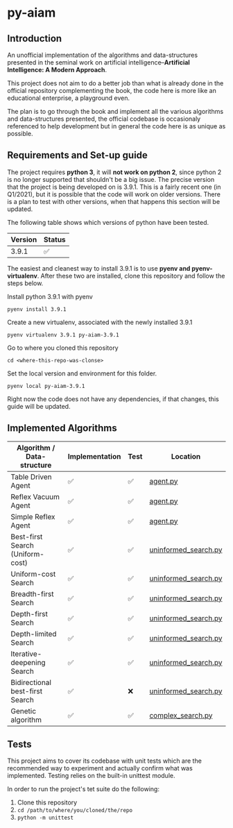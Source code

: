 # py-aiam

## Introduction

An unofficial implementation of the algorithms and data-structures presented in the seminal work on 
artificial intelligence–**Artificial Intelligence: A Modern Approach**.

This project does not aim to do a better job than what is already done in the official repository
complementing the book, the code here is more like an educational enterprise, a playground even.

The plan is to go through the book and implement all the various algorithms and data-structures presented,
the official codebase is occasionaly referenced to help development 
but in general the code here is as unique as possible.

## Requirements and Set-up guide
The project requires **python 3**, it will **not work on python 2**, since python 2 is no longer supported that shouldn't be a
big issue. The precise version that the project is being developed on is 3.9.1. This is a fairly recent one (in Q1/2021), 
but it is possible that the code will work on older versions. There is a plan to test with other versions, when that happens
this section will be updated.

The following table shows which versions of python have been tested.

| **Version** | **Status** |
| ----------- | ---------- |
| 3.9.1       | ✅         |

The easiest and cleanest way to install 3.9.1 is to use **pyenv and pyenv-virtualenv**. After these two are installed,
clone this repository and follow the steps below.

Install python 3.9.1 with pyenv 

`pyenv install 3.9.1`

Create a new virtualenv, associated with the newly installed 3.9.1

`pyenv virtualenv 3.9.1 py-aiam-3.9.1`

Go to where you cloned this repository 

`cd <where-this-repo-was-clonse>`

Set the local version and environment for this folder.

`pyenv local py-aiam-3.9.1`

Right now the code does not have any dependencies, if that changes, this guide will be updated.

## Implemented Algorithms

| **Algorithm / Data-structure**          | **Implementation** | **Test**                | **Location**                                             |
| --------------------------------------- | ------------------ | ----------------------- | -------------------------------------------------------- |
| Table Driven Agent                      | ✅                 | ✅                     | [agent.py](agent.py)                                      |
| Reflex Vacuum Agent                     | ✅                 | ✅                     | [agent.py](agent.py)                                      |
| Simple Reflex Agent                     | ✅                 | ✅                     | [agent.py](agent.py)                                      |
| Best-first Search (Uniform-cost)        | ✅                 | ✅                     | [uninformed_search.py](search/uninformed_search.py)       |
| Uniform-cost Search                     | ✅                 | ✅                     | [uninformed_search.py](search/uninformed_search.py)       |
| Breadth-first Search                    | ✅                 | ✅                     | [uninformed_search.py](search/uninformed_search.py)       |
| Depth-first Search                      | ✅                 | ✅                     | [uninformed_search.py](search/uninformed_search.py)       |
| Depth-limited Search                    | ✅                 | ✅                     | [uninformed_search.py](search/uninformed_search.py)       |
| Iterative-deepening Search              | ✅                 | ✅                     | [uninformed_search.py](search/uninformed_search.py)       |
| Bidirectional best-first Search         | ✅                 | ❌                     | [uninformed_search.py](search/uninformed_search.py)       |
| Genetic algorithm                       | ✅                 | ✅                     | [complex_search.py](search/complex_search.py)             |


## Tests
This project aims to cover its codebase with unit tests which are the recommended way to experiment and 
actually confirm what was implemented. Testing relies on the built-in unittest module.

In order to run the project's tet suite do the following:

1. Clone this repository
2. `cd /path/to/where/you/cloned/the/repo`
3. `python -m unittest`